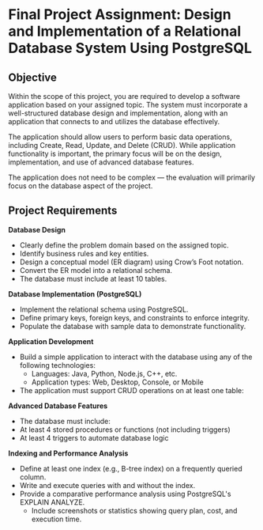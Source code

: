 # **Final Project Assignment: Design and Implementation of a Relational Database System Using PostgreSQL**

## **Objective**

Within the scope of this project, you are required to develop a software application based on your assigned topic. The system must incorporate a well-structured database design and implementation, along with an application that connects to and utilizes the database effectively.

The application should allow users to perform basic data operations, including Create, Read, Update, and Delete (CRUD). While application functionality is important, the primary focus will be on the design, implementation, and use of advanced database features.

The application does not need to be complex — the evaluation will primarily focus on the database aspect of the project.

## **Project Requirements**

**Database Design**
* Clearly define the problem domain based on the assigned topic.
* Identify business rules and key entities.
* Design a conceptual model (ER diagram) using Crow’s Foot notation.
* Convert the ER model into a relational schema.
* The database must include at least 10 tables.

**Database Implementation (PostgreSQL)**
* Implement the relational schema using PostgreSQL.
* Define primary keys, foreign keys, and constraints to enforce integrity.
* Populate the database with sample data to demonstrate functionality.

**Application Development**
* Build a simple application to interact with the database using any of the following technologies:
  * Languages: Java, Python, Node.js, C++, etc.
  * Application types: Web, Desktop, Console, or Mobile
* The application must support CRUD operations on at least one table:

**Advanced Database Features**
* The database must include:
* At least 4 stored procedures or functions (not including triggers)
* At least 4 triggers to automate database logic

**Indexing and Performance Analysis**
* Define at least one index (e.g., B-tree index) on a frequently queried column.
* Write and execute queries with and without the index.
* Provide a comparative performance analysis using PostgreSQL's EXPLAIN ANALYZE.
  * Include screenshots or statistics showing query plan, cost, and execution time.
